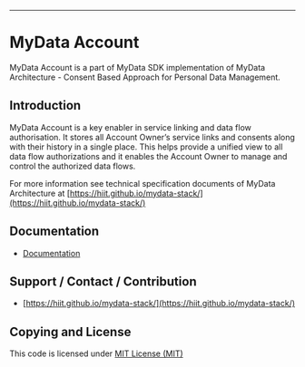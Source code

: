 
---

# MyData Account
MyData Account is a part of MyData SDK implementation of MyData Architecture - Consent Based Approach for Personal Data Management.

## Introduction
MyData Account is a key enabler in service linking and data flow authorisation. It stores all Account  Owner’s service links and consents along with their history in a single place. This helps provide a unified view to all data flow authorizations and it enables the Account Owner to manage and control the authorized data flows.

For more information see technical specification documents of MyData Architecture at [https://hiit.github.io/mydata-stack/](https://hiit.github.io/mydata-stack/)

## Documentation
- [Documentation ](doc/)

## Support / Contact / Contribution
- [https://hiit.github.io/mydata-stack/](https://hiit.github.io/mydata-stack/)

## Copying and License
This code is licensed under [MIT License (MIT)](LICENSE)

